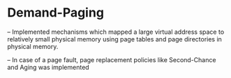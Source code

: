 # Demand-Paging

– Implemented mechanisms which mapped a large virtual address space to relatively small physical
memory using page tables and page directories in physical memory.

– In case of a page fault, page replacement policies like Second-Chance and Aging was implemented
